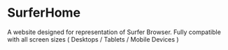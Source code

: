 # SurferHome
A website designed for representation of Surfer Browser. Fully compatible with all screen sizes ( Desktops / Tablets / Mobile Devices )
